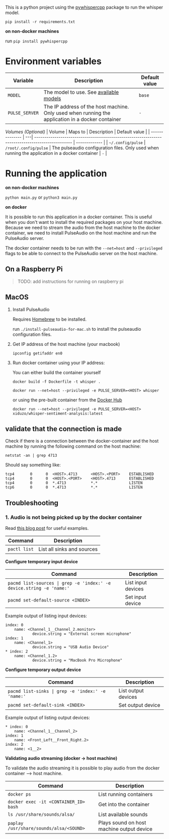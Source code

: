 This is a python project using the [pywhispercpp](https://github.com/abdeladim-s/pywhispercpp.git) package to run the whisper model.

`pip install -r requirements.txt`

**on non-docker machines**

run `pip install pywhispercpp`

# Environment variables

| Variable       | Description                                                                                                                      | Default value |
| -------------- | -------------------------------------------------------------------------------------------------------------------------------- | ------------- |
| `MODEL`        | The model to use. See [available models](https://github.com/ggerganov/whisper.cpp/blob/master/models/download-ggml-model.sh#L28) | `base`        |
| `PULSE_SERVER` | The IP address of the host machine. Only used when running the application in a docker container                                 | `-`           |

_Volumes (Optional)_
| Volume | Maps to | Description | Default value |
| -------------- | ---| ------------------------------------------------------------------------------------------------ | ------------- |
| `~/.config/pulse` | `/root/.config/pulse` | The pulseaudio configuration files. Only used when running the application in a docker container | `-` |

# Running the application

**on non-docker machines**

`python main.py` or `python3 main.py`

**on docker**

It is possible to run this application in a docker container. This is useful when you don't want to install the required packages on your host machine. Because we need to stream the audio from the host machine to the docker container, we need to install PulseAudio on the host machine and run the PulseAudio server.

The docker container needs to be run with the `--net=host` and `--privileged` flags to be able to connect to the PulseAudio server on the host machine.

## On a Raspberry Pi

> TODO: add instructions for running on raspberry pi

## MacOS

1. Install PulseAudio

   Requires [Homebrew](https://brew.sh/) to be installed.

   run `./install-pulseaudio-for-mac.sh` to install the pulseaudio configuration files.

2. Get IP address of the host machine (your macbook)

   `ipconfig getifaddr en0`

3. Run docker container using your IP address:

   You can either build the container yourself

   `docker build -f Dockerfile -t whisper .`

   `docker run --net=host --privileged -e PULSE_SERVER=<HOST> whisper`

   or using the pre-built container from the [Docker Hub](https://hub.docker.com/repository/docker/xiduzo/whisper-sentiment-analysis/general)

   `docker run --net=host --privileged -e PULSE_SERVER=<HOST> xiduzo/whisper-sentiment-analysis:latest`

## validate that the connection is made

Check if there is a connection between the docker-container and the host machine by running the following command on the host machine:

`netstat -an | grep 4713`

Should say something like:

```
tcp4       0      0  <HOST>.4713      <HOST>.<PORT>    ESTABLISHED
tcp4       0      0  <HOST>.<PORT>    <HOST>.4713      ESTABLISHED
tcp4       0      0  *.4713           *.*              LISTEN
tcp6       0      0  *.4713           *.*              LISTEN
```

## Troubleshooting

### 1. Audio is not being picked up by the docker container

Read [this blog post](https://wiki.archlinux.org/title/PulseAudio/Examples) for useful examples.

| Command      | Description                |
| ------------ | -------------------------- |
| `pactl list` | List all sinks and sources |

**Configure temporary input device**

| Command                                                              | Description        |
| -------------------------------------------------------------------- | ------------------ |
| `pacmd list-sources \| grep -e 'index:' -e device.string -e 'name:'` | List input devices |
| `pacmd set-default-source <INDEX>`                                   | Set input device   |

Example output of listing input devices:

```
index: 0
    name: <Channel_1__Channel_2.monitor>
            device.string = "External screen microphone"
index: 1
    name: <Channel_1>
            device.string = "USB Audio Device"
* index: 2
    name: <Channel_1.2>
            device.string = "MacBook Pro Microphone"
```

**Configure temporary output device**

| Command                                           | Description         |
| ------------------------------------------------- | ------------------- |
| `pacmd list-sinks \| grep -e 'index:' -e 'name:'` | List output devices |
| `pacmd set-default-sink <INDEX>`                  | Set output device   |

Example output of listing output devices:

```
* index: 0
	name: <Channel_1__Channel_2>
index: 1
	name: <Front_Left__Front_Right.2>
index: 2
	name: <1__2>
```

**Validating audio streaming (docker -> host machine)**

To validate the audio streaming it is possible to play audio from the docker container --> host machine.

| Command                                 | Description                               |
| --------------------------------------- | ----------------------------------------- |
| `docker ps`                             | List running containers                   |
| `docker exec -it <CONTAINER_ID> bash`   | Get into the container                    |
| `ls /usr/share/sounds/alsa/`            | List available sounds                     |
| `paplay /usr/share/sounds/alsa/<SOUND>` | Plays sound on host machine output device |
